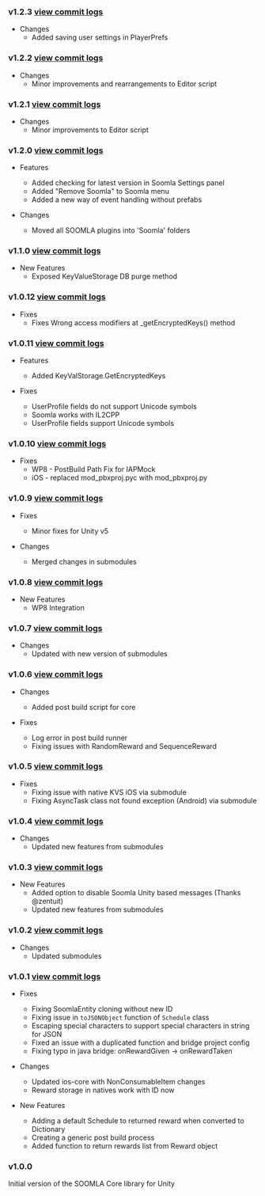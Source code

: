 ### v1.2.3 [view commit logs](https://github.com/soomla/soomla-unity3d-core/compare/v1.2.2...v1.2.3)

* Changes
  * Added saving user settings in PlayerPrefs

### v1.2.2 [view commit logs](https://github.com/soomla/soomla-unity3d-core/compare/v1.2.1...v1.2.2)

* Changes
  * Minor improvements and rearrangements to Editor script

### v1.2.1 [view commit logs](https://github.com/soomla/soomla-unity3d-core/compare/v1.2.0...v1.2.1)

* Changes
  * Minor improvements to Editor script

### v1.2.0 [view commit logs](https://github.com/soomla/soomla-unity3d-core/compare/v1.1.0...v1.2.0)

* Features
  * Added checking for latest version in Soomla Settings panel
  * Added "Remove Soomla" to Soomla menu
  * Added a new way of event handling without prefabs

* Changes
  * Moved all SOOMLA plugins into 'Soomla' folders

### v1.1.0 [view commit logs](https://github.com/soomla/soomla-unity3d-core/compare/v1.0.12...v1.1.0)

* New Features
  * Exposed KeyValueStorage DB purge method

### v1.0.12 [view commit logs](https://github.com/soomla/soomla-unity3d-core/compare/v1.0.11...v1.0.12)

* Fixes
  * Fixes Wrong access modifiers at _getEncryptedKeys() method

### v1.0.11 [view commit logs](https://github.com/soomla/soomla-unity3d-core/compare/v1.0.10...v1.0.11)

* Features
  * Added KeyValStorage.GetEncryptedKeys

* Fixes
  * UserProfile fields do not support Unicode symbols
  * Soomla works with IL2CPP
  * UserProfile fields support Unicode symbols

### v1.0.10 [view commit logs](https://github.com/soomla/soomla-unity3d-core/compare/v1.0.9...v1.0.10)

* Fixes
  * WP8 - PostBuild Path Fix for IAPMock
  * iOS - replaced mod_pbxproj.pyc with mod_pbxproj.py

### v1.0.9 [view commit logs](https://github.com/soomla/soomla-unity3d-core/compare/v1.0.8...v1.0.9)

* Fixes
  * Minor fixes for Unity v5

* Changes
  * Merged changes in submodules

### v1.0.8 [view commit logs](https://github.com/soomla/soomla-unity3d-core/compare/v1.0.7...v1.0.8)

* New Features
  * WP8 Integration

### v1.0.7 [view commit logs](https://github.com/soomla/soomla-unity3d-core/compare/v1.0.6...v1.0.7)

* Changes
  * Updated with new version of submodules

### v1.0.6 [view commit logs](https://github.com/soomla/soomla-unity3d-core/compare/v1.0.5...v1.0.6)

* Changes
  * Added post build script for core

* Fixes
  * Log error in post build runner
  * Fixing issues with RandomReward and SequenceReward

### v1.0.5 [view commit logs](https://github.com/soomla/soomla-unity3d-core/compare/v1.0.4...v1.0.5)

* Fixes
  * Fixing issue with native KVS iOS via submodule
  * Fixing AsyncTask class not found exception (Android) via submodule

### v1.0.4 [view commit logs](https://github.com/soomla/soomla-unity3d-core/compare/v1.0.3...v1.0.4)

* Changes
  * Updated new features from submodules

### v1.0.3 [view commit logs](https://github.com/soomla/soomla-unity3d-core/compare/v1.0.2...v1.0.3)

* New Features
  * Added option to disable Soomla Unity based messages (Thanks @zentuit)
  * Updated new features from submodules

### v1.0.2 [view commit logs](https://github.com/soomla/soomla-unity3d-core/compare/v1.0.1...v1.0.2)

* Changes
  * Updated submodules

### v1.0.1 [view commit logs](https://github.com/soomla/soomla-unity3d-core/compare/v1.0.0...v1.0.1)

* Fixes
  * Fixing SoomlaEntity cloning without new ID
  * Fixing issue in `toJSONObject` function of `Schedule` class
  * Escaping special characters to support special characters in string for JSON
  * Fixed an issue with a duplicated function and bridge project config
  * Fixing typo in java bridge: onRewardGiven -> onRewardTaken

* Changes
  * Updated ios-core with NonConsumableItem changes
  * Reward storage in natives work with ID now

* New Features
  * Adding a default Schedule to returned reward when converted to Dictionary
  * Creating a generic post build process
  * Added function to return rewards list from Reward object

### v1.0.0

Initial version of the SOOMLA Core library for Unity
